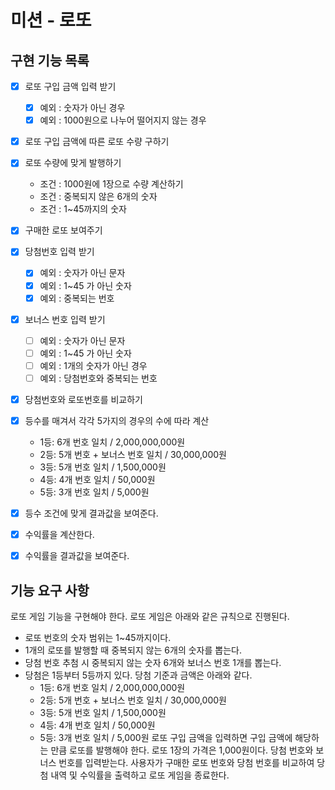 # 미션 - 로또

## 구현 기능 목록

- [x] 로또 구입 금액 입력 받기
  - [x] 예외 : 숫자가 아닌 경우
  - [x] 예외 : 1000원으로 나누어 떨어지지 않는 경우

- [x] 로또 구입 금액에 따른 로또 수량 구하기

- [x] 로또 수량에 맞게 발행하기
  - 조건 : 1000원에 1장으로 수량 계산하기
  - 조건 : 중복되지 않은 6개의 숫자
  - 조건 : 1~45까지의 숫자

- [x] 구매한 로또 보여주기

- [x] 당첨번호 입력 받기
  - [x] 예외 : 숫자가 아닌 문자
  - [x] 예외 : 1~45 가 아닌 숫자
  - [x] 예외 : 중복되는 번호

- [x] 보너스 번호 입력 받기
  - [ ] 예외 : 숫자가 아닌 문자
  - [ ] 예외 : 1~45 가 아닌 숫자
  - [ ] 예외 : 1개의 숫자가 아닌 경우
  - [ ] 예외 : 당첨번호와 중복되는 번호

- [x] 당첨번호와 로또번호를 비교하기

- [x] 등수를 매겨서 각각 5가지의 경우의 수에 따라 계산
    - 1등: 6개 번호 일치 / 2,000,000,000원
    - 2등: 5개 번호 + 보너스 번호 일치 / 30,000,000원
    - 3등: 5개 번호 일치 / 1,500,000원
    - 4등: 4개 번호 일치 / 50,000원
    - 5등: 3개 번호 일치 / 5,000원

- [x] 등수 조건에 맞게 결과값을 보여준다.

- [x] 수익률을 계산한다. 

- [x] 수익률을 결과값을 보여준다.


## 기능 요구 사항

로또 게임 기능을 구현해야 한다. 로또 게임은 아래와 같은 규칙으로 진행된다.

- 로또 번호의 숫자 범위는 1~45까지이다.
- 1개의 로또를 발행할 때 중복되지 않는 6개의 숫자를 뽑는다.
- 당첨 번호 추첨 시 중복되지 않는 숫자 6개와 보너스 번호 1개를 뽑는다.
- 당첨은 1등부터 5등까지 있다. 당첨 기준과 금액은 아래와 같다.
    - 1등: 6개 번호 일치 / 2,000,000,000원
    - 2등: 5개 번호 + 보너스 번호 일치 / 30,000,000원
    - 3등: 5개 번호 일치 / 1,500,000원
    - 4등: 4개 번호 일치 / 50,000원
    - 5등: 3개 번호 일치 / 5,000원
      로또 구입 금액을 입력하면 구입 금액에 해당하는 만큼 로또를 발행해야 한다.
      로또 1장의 가격은 1,000원이다.
      당첨 번호와 보너스 번호를 입력받는다.
      사용자가 구매한 로또 번호와 당첨 번호를 비교하여 당첨 내역 및 수익률을 출력하고 로또 게임을 종료한다.


